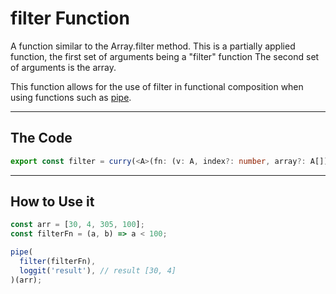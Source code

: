 # filter Function

A function similar to the Array.filter method. This is a partially applied function,
the first set of arguments being a "filter" function 
The second set of arguments is the array. 

This function allows for the use of filter in functional composition when using functions such as [pipe](../../util-functions/pipe/README.md).

---

## The Code

```typescript
export const filter = curry(<A>(fn: (v: A, index?: number, array?: A[]) => any, array: A[]) => array.filter(fn));
```

---

## How to Use it

```typescript
const arr = [30, 4, 305, 100];
const filterFn = (a, b) => a < 100;

pipe(
  filter(filterFn),
  loggit('result'), // result [30, 4]
)(arr);
```